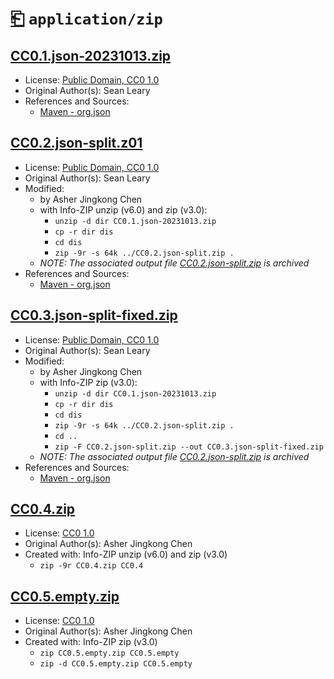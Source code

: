 # [⎗](../../../../README.md) `application/zip`

## [CC0.1.json-20231013.zip](../files/CC0.1.json-20231013.zip)

- License: [Public Domain, CC0 1.0](./LICENSE.1.txt)
- Original Author(s): Sean Leary
- References and Sources:
  - [Maven - org.json](https://repo1.maven.org/maven2/org/json/json/20231013/json-20231013.jar)

## [CC0.2.json-split.z01](../files/CC0.2.json-split.z01)

- License: [Public Domain, CC0 1.0](./LICENSE.1.txt)
- Original Author(s): Sean Leary
- Modified:
  - by Asher Jingkong Chen
  - with Info-ZIP unzip (v6.0) and zip (v3.0):
    - `unzip -d dir CC0.1.json-20231013.zip`
    - `cp -r dir dis`
    - `cd dis`
    - `zip -9r -s 64k ../CC0.2.json-split.zip .`
  - _NOTE: The associated output file [CC0.2.json-split.zip](../../../../archives/samples/application/zip/CC0.2.json-split.zip) is archived_
- References and Sources:
  - [Maven - org.json](https://repo1.maven.org/maven2/org/json/json/20231013/json-20231013.jar)

## [CC0.3.json-split-fixed.zip](../files/CC0.3.json-split-fixed.zip)

- License: [Public Domain, CC0 1.0](./LICENSE.1.txt)
- Original Author(s): Sean Leary
- Modified:
  - by Asher Jingkong Chen
  - with Info-ZIP zip (v3.0):
    - `unzip -d dir CC0.1.json-20231013.zip`
    - `cp -r dir dis`
    - `cd dis`
    - `zip -9r -s 64k ../CC0.2.json-split.zip .`
    - `cd ..`
    - `zip -F CC0.2.json-split.zip --out CC0.3.json-split-fixed.zip`
  - _NOTE: The associated output file [CC0.2.json-split.zip](../../../../archives/samples/application/zip/CC0.2.json-split.zip) is archived_
- References and Sources:
  - [Maven - org.json](https://repo1.maven.org/maven2/org/json/json/20231013/json-20231013.jar)

## [CC0.4.zip](../files/CC0.4.zip)

- License: [CC0 1.0](./LICENSE.2.txt)
- Original Author(s): Asher Jingkong Chen
- Created with: Info-ZIP unzip (v6.0) and zip (v3.0)
  - `zip -9r CC0.4.zip CC0.4`

## [CC0.5.empty.zip](../files/CC0.5.empty.zip)

- License: [CC0 1.0](./LICENSE.2.txt)
- Original Author(s): Asher Jingkong Chen
- Created with: Info-ZIP zip (v3.0)
  - `zip CC0.5.empty.zip CC0.5.empty`
  - `zip -d CC0.5.empty.zip CC0.5.empty`
